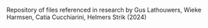 Repository of files referenced in research by Gus Lathouwers, Wieke Harmsen, Catia Cucchiarini, Helmers Strik (2024)

